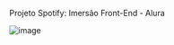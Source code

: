 Projeto Spotify: Imersão Front-End - Alura

![image](https://github.com/user-attachments/assets/7c99b585-240c-46b6-a1f0-2dc426a0a5c5)

